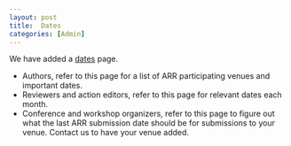 ```yaml
---
layout: post
title:  Dates
categories: [Admin]
---
```


We have added a [dates](/dates) page. 
* Authors, refer to this page for a list of ARR participating venues and important dates.
* Reviewers and action editors, refer to this page for relevant dates each month. 
* Conference and workshop organizers, refer to this page to figure out what the last ARR submission date should be for submissions to your venue. Contact us to have your venue added.

